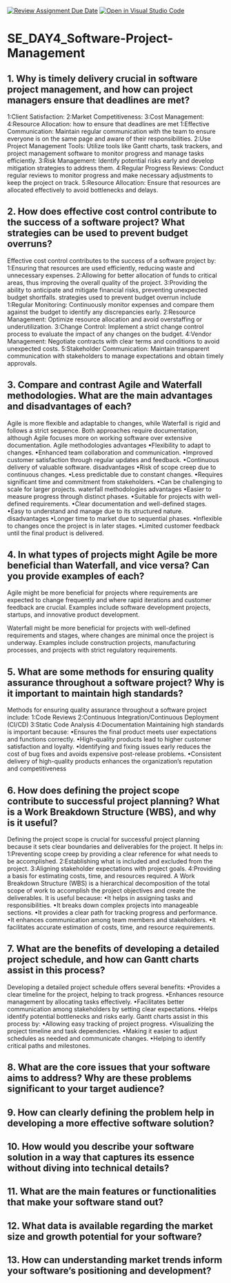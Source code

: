 [![Review Assignment Due Date](https://classroom.github.com/assets/deadline-readme-button-22041afd0340ce965d47ae6ef1cefeee28c7c493a6346c4f15d667ab976d596c.svg)](https://classroom.github.com/a/9pw6JKcu)
[![Open in Visual Studio Code](https://classroom.github.com/assets/open-in-vscode-2e0aaae1b6195c2367325f4f02e2d04e9abb55f0b24a779b69b11b9e10269abc.svg)](https://classroom.github.com/online_ide?assignment_repo_id=18344369&assignment_repo_type=AssignmentRepo)
# SE_DAY4_Software-Project-Management
## 1. Why is timely delivery crucial in software project management, and how can project managers ensure that deadlines are met?
1:Client Satisfaction:
2:Market Competitiveness: 
3:Cost Management: 
4:Resource Allocation:
how to ensure that deadlines are met 
1:Effective Communication: Maintain regular communication with the team to ensure everyone is on the same page and aware of their responsibilities.
2:Use Project Management Tools: Utilize tools like Gantt charts, task trackers, and project management software to monitor progress and manage tasks efficiently.
3:Risk Management: Identify potential risks early and develop mitigation strategies to address them.
4:Regular Progress Reviews: Conduct regular reviews to monitor progress and make necessary adjustments to keep the project on track.
5:Resource Allocation: Ensure that resources are allocated effectively to avoid bottlenecks and delays.
## 2. How does effective cost control contribute to the success of a software project? What strategies can be used to prevent budget overruns?
Effective cost control contributes to the success of a software project by:
1:Ensuring that resources are used efficiently, reducing waste and unnecessary expenses.
2:Allowing for better allocation of funds to critical areas, thus improving the overall quality of the project.
3:Providing the ability to anticipate and mitigate financial risks, preventing unexpected budget shortfalls.
strategies used to prevent budget overrun include
1:Regular Monitoring: Continuously monitor expenses and compare them against the budget to identify any discrepancies early.
2:Resource Management: Optimize resource allocation and avoid overstaffing or underutilization.
3:Change Control: Implement a strict change control process to evaluate the impact of any changes on the budget.
4:Vendor Management: Negotiate contracts with clear terms and conditions to avoid unexpected costs.
5:Stakeholder Communication: Maintain transparent communication with stakeholders to manage expectations and obtain timely approvals.
## 3. Compare and contrast Agile and Waterfall methodologies. What are the main advantages and disadvantages of each?
Agile is more flexible and adaptable to changes, while Waterfall is rigid and follows a strict sequence.
Both approaches require documentation, although Agile focuses more on working software over extensive documentation. 
Agile methodologies 
     advantages
•Flexibility to adapt to changes.
•Enhanced team collaboration and communication.
•Improved customer satisfaction through regular updates and feedback.
•Continuous delivery of valuable software. 
     disadvantages
•Risk of scope creep due to continuous changes.
•Less predictable due to constant changes.
•Requires significant time and commitment from stakeholders.
•Can be challenging to scale for larger projects. 
waterfall methodologies 
     advantages 
•Easier to measure progress through distinct phases.
•Suitable for projects with well-defined requirements.
•Clear documentation and well-defined stages.
•Easy to understand and manage due to its structured nature.
     disadvantages 
•Longer time to market due to sequential phases.
•Inflexible to changes once the project is in later stages.
•Limited customer feedback until the final product is delivered.
## 4. In what types of projects might Agile be more beneficial than Waterfall, and vice versa? Can you provide examples of each?
Agile might be more beneficial for projects where requirements are expected to change frequently and where rapid iterations and customer feedback are crucial. Examples include software development projects, startups, and innovative product development.

Waterfall might be more beneficial for projects with well-defined requirements and stages, where changes are minimal once the project is underway. Examples include construction projects, manufacturing processes, and projects with strict regulatory requirements.
## 5. What are some methods for ensuring quality assurance throughout a software project? Why is it important to maintain high standards?
Methods for ensuring quality assurance throughout a software project include:
1:Code Reviews
2:Continuous Integration/Continuous Deployment (CI/CD)
3:Static Code Analysis
4:Documentation
Maintaining high standards is important because:
•Ensures the final product meets user expectations and functions correctly. 
•High-quality products lead to higher customer satisfaction and loyalty.
•Identifying and fixing issues early reduces the cost of bug fixes and avoids expensive post-release problems.
•Consistent delivery of high-quality products enhances the organization’s reputation and competitiveness
## 6. How does defining the project scope contribute to successful project planning? What is a Work Breakdown Structure (WBS), and why is it useful?
Defining the project scope is crucial for successful project planning because it sets clear boundaries and deliverables for the project. It helps in:
1:Preventing scope creep by providing a clear reference for what needs to be accomplished.
2:Establishing what is included and excluded from the project.
3:Aligning stakeholder expectations with project goals.
4:Providing a basis for estimating costs, time, and resources required.
A Work Breakdown Structure (WBS) is a hierarchical decomposition of the total scope of work to accomplish the project objectives and create the deliverables. It is useful because:
•It helps in assigning tasks and responsibilities.
•It breaks down complex projects into manageable sections.
•It provides a clear path for tracking progress and performance.
•It enhances communication among team members and stakeholders.
•It facilitates accurate estimation of costs, time, and resource requirements.
## 7. What are the benefits of developing a detailed project schedule, and how can Gantt charts assist in this process?
Developing a detailed project schedule offers several benefits:
•Provides a clear timeline for the project, helping to track progress.
•Enhances resource management by allocating tasks effectively.
•Facilitates better communication among stakeholders by setting clear expectations.
•Helps identify potential bottlenecks and risks early.
Gantt charts assist in this process by:
•Allowing easy tracking of project progress.
•Visualizing the project timeline and task dependencies.
•Making it easier to adjust schedules as needed and communicate changes.
•Helping to identify critical paths and milestones.
## 8. What are the core issues that your software aims to address? Why are these problems significant to your target audience?
## 9. How can clearly defining the problem help in developing a more effective software solution?
## 10. How would you describe your software solution in a way that captures its essence without diving into technical details?
## 11. What are the main features or functionalities that make your software stand out?
## 12. What data is available regarding the market size and growth potential for your software?
## 13. How can understanding market trends inform your software’s positioning and development?

